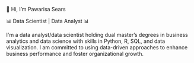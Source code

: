 👋 Hi, I’m Pawarisa Sears  

📊 Data Scientist | Data Analyst 📊

I'm a data analyst/data scientist holding dual master’s degrees in business analytics and data science with skills in Python, R, SQL, and data visualization. I am committed to using data-driven approaches to enhance business performance and foster organizational growth.
